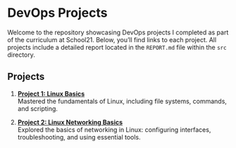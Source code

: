 # DevOps Projects

Welcome to the repository showcasing DevOps projects I completed as part of the curriculum at School21. Below, you’ll find links to each project. All projects include a detailed report located in the `REPORT.md` file within the `src` directory.

## Projects

1. [**Project 1: Linux Basics**](./Linux_Basics/src/TASK.md)  
   Mastered the fundamentals of Linux, including file systems, commands, and scripting.

2. [**Project 2: Linux Networking Basics**](./Linux_Networking_Basics/src/TASK.md)  
   Explored the basics of networking in Linux: configuring interfaces, troubleshooting, and using essential tools.
